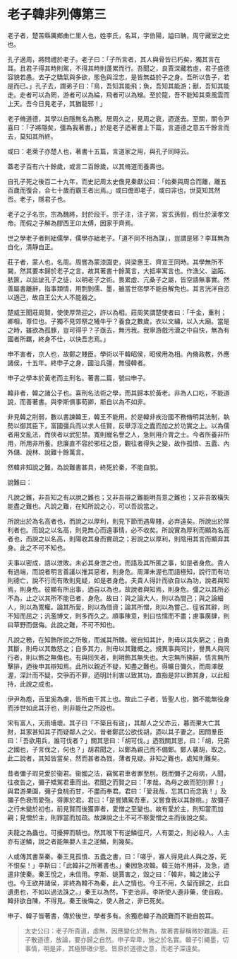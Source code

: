 # 老子韓非列傳第三

老子者，楚苦縣厲鄉曲仁里人也，姓李氏，名耳，字伯陽，謚曰聃，周守藏室之史也。

孔子適周，將問禮於老子。老子曰：「子所言者，其人與骨皆已朽矣，獨其言在耳。且君子得其時則駕，不得其時則蓬累而行。吾聞之，良賈深藏若虛，君子盛德容貌若愚。去子之驕氣與多欲，態色與淫志，是皆無益於子之身。吾所以告子，若是而已。」孔子去，謂弟子曰：「鳥，吾知其能飛；魚，吾知其能游；獸，吾知其能走。走者可以為罔，游者可以為綸，飛者可以為矰。至於龍，吾不能知其乘風雲而上天。吾今日見老子，其猶龍邪！」

老子脩道德，其學以自隱無名為務。居周久之，見周之衰，迺遂去。至關，關令尹喜曰：「子將隱矣，彊為我著書。」於是老子迺著書上下篇，言道德之意五千餘言而去，莫知其所終。

或曰：老萊子亦楚人也，著書十五篇，言道家之用，與孔子同時云。

蓋老子百有六十餘歲，或言二百餘歲，以其脩道而養壽也。

自孔子死之後百二十九年，而史記周太史儋見秦獻公曰：「始秦與周合而離，離五百歲而復合，合七十歲而霸王者出焉。」或曰儋即老子，或曰非也，世莫知其然否。老子，隱君子也。

老子之子名宗，宗為魏將，封於段干。宗子注，注子宮，宮玄孫假，假仕於漢孝文帝。而假之子解為膠西王卬太傅，因家于齊焉。

世之學老子者則絀儒學，儒學亦絀老子。「道不同不相為謀」，豈謂是邪？李耳無為自化，清靜自正。

莊子者，蒙人也，名周。周嘗為蒙漆園吏，與梁惠王、齊宣王同時。其學無所不闚，然其要本歸於老子之言。故其著書十餘萬言，大抵率寓言也。作漁父、盜跖、胠篋，以詆訿孔子之徒，以明老子之術。畏累虛、亢桑子之屬，皆空語無事實。然善屬書離辭，指事類情，用剽剝儒、墨，雖當世宿學不能自解免也。其言洸洋自恣以適己，故自王公大人不能器之。

楚威王聞莊周賢，使使厚幣迎之，許以為相。莊周笑謂楚使者曰：「千金，重利；卿相，尊位也。子獨不見郊祭之犧牛乎？養食之數歲，衣以文繡，以入大廟。當是之時，雖欲為孤豚，豈可得乎？子亟去，無污我。我寧游戲污瀆之中自快，無為有國者所羈，終身不仕，以快吾志焉。」

申不害者，京人也，故鄭之賤臣。學術以干韓昭侯，昭侯用為相。內脩政教，外應諸侯，十五年。終申子之身，國治兵彊，無侵韓者。

申子之學本於黃老而主刑名。著書二篇，號曰申子。

韓非者，韓之諸公子也。喜刑名法術之學，而其歸本於黃老。非為人口吃，不能道說，而善著書。與李斯俱事荀卿，斯自以為不如非。

非見韓之削弱，數以書諫韓王，韓王不能用。於是韓非疾治國不務脩明其法制，執勢以御其臣下，富國彊兵而以求人任賢，反舉浮淫之蠹而加之於功實之上。以為儒者用文亂法，而俠者以武犯禁。寬則寵名譽之人，急則用介冑之士。今者所養非所用，所用非所養。悲廉直不容於邪枉之臣，觀往者得失之變，故作孤憤、五蠹、內外儲、說林、說難十餘萬言。

然韓非知說之難，為說難書甚具，終死於秦，不能自脫。

說難曰：

凡說之難，非吾知之有以說之難也；又非吾辯之難能明吾意之難也；又非吾敢橫失能盡之難也。凡說之難，在知所說之心，可以吾說當之。

所說出於為名高者也，而說之以厚利，則見下節而遇卑賤，必弃遠矣。所說出於厚利者也。而說之以名高，則見無心而遠事情，必不收矣。所說實為厚利而顯為名高者也，而說之以名高，則陽收其身而實疏之；若說之以厚利，則陰用其言而顯弃其身。此之不可不知也。

夫事以密成，語以泄敗。未必其身泄之也，而語及其所匿之事，如是者身危。貴人有過端，而說者明言善議以推其惡者，則身危。周澤未渥也而語極知，說行而有功則德亡，說不行而有敗則見疑，如是者身危。夫貴人得計而欲自以為功，說者與知焉，則身危。彼顯有所出事，迺自以為也，故說者與知焉，則身危。彊之以其所必不為，止之以其所不能已者，身危。故曰：與之論大人，則以為間己；與之論細人，則以為鬻權。論其所愛，則以為借資；論其所憎，則以為嘗己。徑省其辭，則不知而屈之；汎濫博文，則多而久之。順事陳意，則曰怯懦而不盡；慮事廣肆，則曰草野而倨侮。此說之難，不可不知也。

凡說之務，在知飾所說之所敬，而滅其所醜。彼自知其計，則毋以其失窮之；自勇其斷，則毋以其敵怒之；自多其力，則毋以其難概之。規異事與同計，譽異人與同行者，則以飾之無傷也。有與同失者，則明飾其無失也。大忠無所拂辭，悟言無所擊排，迺後申其辯知焉。此所以親近不疑，知盡之難也。得曠日彌久，而周澤旣渥，深計而不疑，交爭而不罪，迺明計利害以致其功，直指是非以飾其身，以此相持，此說之成也。

伊尹為庖，百里奚為虜，皆所由干其上也。故此二子者，皆聖人也，猶不能無役身而涉世如此其汙也，則非能仕之所設也。

宋有富人，天雨墻壞。其子曰「不築且有盜」，其鄰人之父亦云，暮而果大亡其財，其家甚知其子而疑鄰人之父。昔者鄭武公欲伐胡，迺以其子妻之。因問羣臣曰：「吾欲用兵，誰可伐者？」關其思曰：「胡可伐。」迺戮關其思，曰：「胡，兄弟之國也，子言伐之，何也？」胡君聞之，以鄭為親己而不備鄭。鄭人襲胡，取之。此二說者，其知皆當矣，然而甚者為戮，薄者見疑。非知之難也，處知則難矣。

昔者彌子瑕見愛於衞君。衞國之法，竊駕君車者罪至刖。旣而彌子之母病，人聞，往夜告之，彌子矯駕君車而出。君聞之而賢之曰：「孝哉，為母之故而犯刖罪！」與君游果園，彌子食桃而甘，不盡而奉君。君曰：「愛我哉，忘其口而念我！」及彌子色衰而愛㢮，得罪於君。君曰：「是嘗矯駕吾車，又嘗食我以其餘桃。」故彌子之行未變於初也，前見賢而後獲罪者，愛憎之至變也。故有愛於主，則知當而加親；見憎於主，則罪當而加疏。故諫說之士不可不察愛憎之主而後說之矣。

夫龍之為蟲也，可擾狎而騎也。然其喉下有逆鱗徑尺，人有嬰之，則必殺人。人主亦有逆鱗，說之者能無嬰人主之逆鱗，則幾矣。

人或傳其書至秦。秦王見孤憤、五蠹之書，曰：「嗟乎，寡人得見此人與之游，死不恨矣！」李斯曰：「此韓非之所著書也。」秦因急攻韓。韓王始不用非，及急，迺遣非使秦。秦王悅之，未信用。李斯、姚賈害之，毀之曰：「韓非，韓之諸公子也。今王欲并諸侯，非終為韓不為秦，此人之情也。今王不用，久留而歸之，此自遺患也，不如以過法誅之。」秦王以為然，下吏治非。李斯使人遺非藥，使自殺。韓非欲自陳，不得見。秦王後悔之，使人赦之，非已死矣。

申子、韓子皆著書，傳於後世，學者多有。余獨悲韓子為說難而不能自脫耳。



> 太史公曰：老子所貴道，虛無，因應變化於無為，故著書辭稱微妙難識。莊子散道德，放論，要亦歸之自然。申子卑卑，施之於名實。韓子引繩墨，切事情，明是非，其極慘礉少恩。皆原於道德之意，而老子深遠矣。
